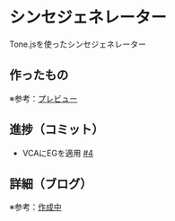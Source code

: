 # シンセジェネレーター

Tone.jsを使ったシンセジェネレーター

## 作ったもの

※参考：[プレビュー]()

## 進捗（コミット）

- VCAにEGを適用  [#4](https://github.com/ryo-i/synth-generator/issues/5)

## 詳細（ブログ）

※参考：[作成中]()